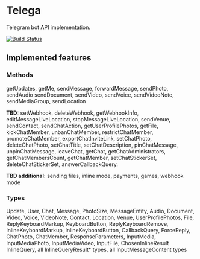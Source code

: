 # Telega
Telegram bot API implementation.

[![Build Status](https://travis-ci.org/nexor/telega.svg?branch=master)](https://travis-ci.org/nexor/telega)

## Implemented features

### Methods

getUpdates, getMe, sendMessage, forwardMessage, sendPhoto, sendAudio
sendDocument, sendVideo, sendVoice, sendVideoNote, sendMediaGroup,
sendLocation

**TBD:** setWebhook, deleteWebhook, getWebhookInfo,
editMessageLiveLocation, stopMessageLiveLocation, sendVenue, sendContact,
sendChatAction, getUserProfilePhotos, getFile, kickChatMember,
unbanChatMember, restrictChatMember, promoteChatMember, exportChatInviteLink,
setChatPhoto, deleteChatPhoto, setChatTitle, setChatDescription,
pinChatMessage, unpinChatMessage, leaveChat, getChat,
getChatAdministrators, getChatMembersCount, getChatMember,
setChatStickerSet, deleteChatStickerSet, answerCallbackQuery.

**TBD additional:** sending files, inline mode, payments, games, webhook mode

### Types

Update, User, Chat, Message, PhotoSize, MessageEntity, Audio,
Document, Video, Voice,
VideoNote, Contact, Location, Venue, UserProfilePhotos, File,
ReplyKeyboardMarkup, KeyboardButton, ReplyKeyboardRemove,
InlineKeyboardMarkup, InlineKeyboardButton, CallbackQuery,
ForceReply, ChatPhoto, ChatMember, ResponseParameters, InputMedia,
InputMediaPhoto, InputMediaVideo, InputFile, ChosenInlineResult
InlineQuery, all InlineQueryResult* types,
all InputMessageContent types
